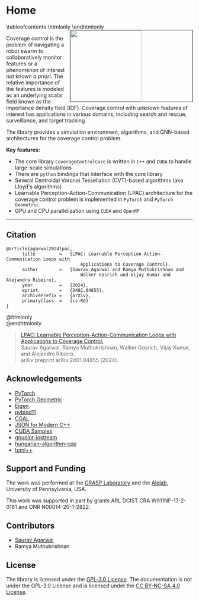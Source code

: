 # Home
\tableofcontents
\htmlonly
<img style="float: right;width: 20vw; min-width: 330px;border:1px solid #000000; margin-left: 0.5em; " src="LPAC.gif"/>
\endhtmlonly

Coverage control is the problem of navigating a robot swarm to collaboratively monitor features or a phenomenon of interest not known _a priori_.
The relative importance of the features is modeled as an underlying scalar field known as the importance density field (IDF).
Coverage control with unknown features of interest has applications in various domains, including search and rescue, surveillance, and target tracking.

The library provides a simulation environment, algorithms, and GNN-based architectures for the coverage control problem.  

**Key features:**  
- The core library `CoverageControlCore` is written in `C++` and `CUDA` to handle large-scale simulations
- There are `python` bindings that interface with the core library
- Several Centroidal Voronoi Tessellation (CVT)-based algorithms (aka Lloyd's algorithms)
- Learnable Perception-Action-Communication (LPAC) architecture for the coverage control problem is implemented in `PyTorch` and `PyTorch Geometric`
- GPU and CPU parallelization using `CUDA` and `OpenMP`

---

## Citation
```
@article{agarwal2024lpac,
      title         =   {LPAC: Learnable Perception-Action-Communication Loops with
                            Applications to Coverage Control}, 
      author        =   {Saurav Agarwal and Ramya Muthukrishnan and 
                            Walker Gosrich and Vijay Kumar and Alejandro Ribeiro},
      year          =   {2024},
      eprint        =   {2401.04855},
      archivePrefix =   {arXiv},
      primaryClass  =   {cs.RO}
}
```
@htmlonly
<br>
@endhtmlonly

> [LPAC: Learnable Perception-Action-Communication Loops with Applications to Coverage Control.](https://doi.org/10.48550/arXiv.2401.04855)  
> Saurav Agarwal, Ramya Muthukrishnan, Walker Gosrich, Vijay Kumar, and Alejandro Ribeiro.  
> arXiv preprint arXiv:2401.04855 (2024).


## Acknowledgements
- [PyTorch](https://pytorch.org/)
- [PyTorch Geometric](https://pytorch-geometric.readthedocs.io/en/latest/)
- [Eigen](http://eigen.tuxfamily.org/index.php?title=Main_Page)
- [pybind11](https://pybind11.readthedocs.io/en/stable/)
- [CGAL](https://www.cgal.org/)
- [JSON for Modern C++](https://github.com/nlohmann/json)
- [CUDA Samples](https://github.com/NVIDIA/cuda-samples)
- [gnuplot-iostream](http://stahlke.org/dan/gnuplot-iostream/)
- [hungarian-algorithm-cpp](https://github.com/mcximing/hungarian-algorithm-cpp)
- [toml++](https://marzer.github.io/tomlplusplus/index.html)


## Support and Funding
The work was performed at the [GRASP Laboratory](https://www.grasp.upenn.edu/) and the [Alelab](https://alelab.seas.upenn.edu/), University of Pennsylvania, USA.

This work was supported in part by grants ARL DCIST CRA W911NF-17-2-0181 and ONR N00014-20-1-2822.


## Contributors
- [Saurav Agarwal](https://www.saurav.fyi/)
- Ramya Muthukrishnan


## License
The library is licensed under the [GPL-3.0 License](https://www.gnu.org/licenses/gpl-3.0.html).
The documentation is not under the GPL-3.0 License and is licensed under the [CC BY-NC-SA 4.0 License](https://creativecommons.org/licenses/by-nc-sa/4.0/).
